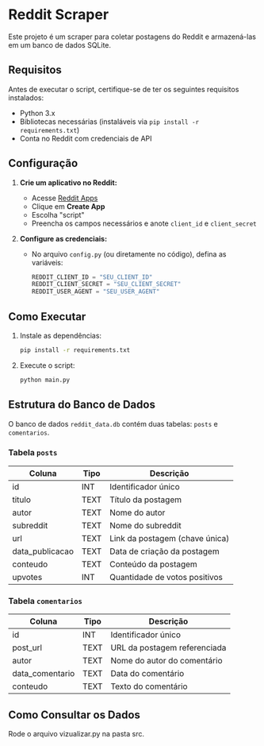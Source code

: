 # Reddit Scraper

Este projeto é um scraper para coletar postagens do Reddit e armazená-las em um banco de dados SQLite.

## Requisitos

Antes de executar o script, certifique-se de ter os seguintes requisitos instalados:

- Python 3.x
- Bibliotecas necessárias (instaláveis via `pip install -r requirements.txt`)
- Conta no Reddit com credenciais de API

## Configuração

1. **Crie um aplicativo no Reddit:**
   - Acesse [Reddit Apps](https://www.reddit.com/prefs/apps)
   - Clique em **Create App**
   - Escolha "script"
   - Preencha os campos necessários e anote `client_id` e `client_secret`

2. **Configure as credenciais:**
   - No arquivo `config.py` (ou diretamente no código), defina as variáveis:
     ```python
     REDDIT_CLIENT_ID = "SEU_CLIENT_ID"
     REDDIT_CLIENT_SECRET = "SEU_CLIENT_SECRET"
     REDDIT_USER_AGENT = "SEU_USER_AGENT"
     ```

## Como Executar

1. Instale as dependências:
   ```bash
   pip install -r requirements.txt
   ```

2. Execute o script:
   ```bash
   python main.py
   ```

## Estrutura do Banco de Dados

O banco de dados `reddit_data.db` contém duas tabelas: `posts` e `comentarios`.

### Tabela `posts`

| Coluna          | Tipo  | Descrição |
|----------------|-------|-----------|
| id             | INT   | Identificador único |
| titulo         | TEXT  | Título da postagem |
| autor          | TEXT  | Nome do autor |
| subreddit      | TEXT  | Nome do subreddit |
| url            | TEXT  | Link da postagem (chave única) |
| data_publicacao | TEXT  | Data de criação da postagem |
| conteudo       | TEXT  | Conteúdo da postagem |
| upvotes        | INT   | Quantidade de votos positivos |

### Tabela `comentarios`

| Coluna         | Tipo  | Descrição |
|---------------|-------|-----------|
| id            | INT   | Identificador único |
| post_url      | TEXT  | URL da postagem referenciada |
| autor         | TEXT  | Nome do autor do comentário |
| data_comentario | TEXT | Data do comentário |
| conteudo      | TEXT  | Texto do comentário |

## Como Consultar os Dados

Rode o arquivo vizualizar.py na pasta src.






